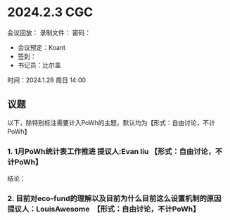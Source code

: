 
# 2024.2.3 CGC

会议回放：
录制文件：
密码：

- 会议预定：Koant
- 签到：
- 书记员：比尔盖

时间：2024.1.28 周日 14:00

## 议题

以下，除特别标注需要计入PoWh的主题，默认均为【形式：自由讨论，不计PoWh】

### 1. 1月PoWh统计表工作推进  提议人:Evan liu 【形式：自由讨论，不计PoWh】

结论：

### 2. 目前对eco-fund的理解以及目前为什么目前这么设置机制的原因 提议人：LouisAwesome  【形式：自由讨论，不计PoWh】

